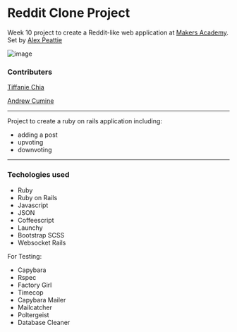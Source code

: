 # Reddit Clone Project

 Week 10 project to create a Reddit-like web application at [Makers Academy](http://www.makersacademy.com). Set by [Alex Peattie](https://github.com/alexpeattie)
 
![image](http://i.imgur.com/mChGMFD.png)

### Contributers

[Tiffanie Chia](https://github.com/tiffaniechia)

[Andrew Cumine](https://github.com/ajcumine)

---

Project to create a ruby on rails application including:

* adding a post
* upvoting
* downvoting

---

### Techologies used

* Ruby
* Ruby on Rails
* Javascript
* JSON
* Coffeescript
* Launchy
* Bootstrap SCSS
* Websocket Rails

For Testing:

* Capybara
* Rspec
* Factory Girl
* Timecop
* Capybara Mailer
* Mailcatcher
* Poltergeist
* Database Cleaner